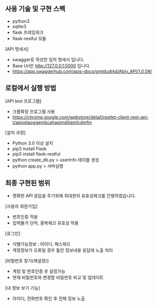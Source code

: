 사용 기술 및 구현 스펙
-
- python3
- sqlite3
- flask 프레임워크
- flask-restful 모듈

[API 명세서]
- swagger로 작성한 임의 명세서 입니다.
- Base Url은 http://127.0.0.1:5000 입니다.
- https://app.swaggerhub.com/apis-docs/gmldudrkd/Ably_API/1.0.0#/

로컬에서 실행 방법
-
[API test 프로그램]
- 크롬확장 프로그램 사용
- https://chrome.google.com/webstore/detail/restlet-client-rest-api-t/aejoelaoggembcahagimdiliamlcdmfm

[설치 과정]
- Python 3.0 이상 설치
- pip3 install Flask
- pip3 install flask-restful
- python create_db.py > userInfo 테이블 생성
- python app.py > 서버실행

최종 구현된 범위
-
- 명확한 API 응답을 주기위해 최대한의 유효성체크를 진행하였습니다.

[사용자 회원가입]
- 번호인증 적용
- 입력불가 단어, 중복체크 유효성 적용

[로그인]
- 식별가능정보 : 아이디, 패스워드
- 계정정보가 오류일 경우 틀린 정보내용 응답에 노출 처리

[비밀번호 찾기(재설정)]
- 계정 및 번호인증 후 설정가능
- 현재 비밀번호와 변경할 비밀번호 비교 및 업데이트

[내 정보 보기 기능]
- 아이디, 전화번호 확인 후 전체 정보 노출